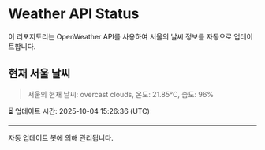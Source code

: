 
# Weather API Status

이 리포지토리는 OpenWeather API를 사용하여 서울의 날씨 정보를 자동으로 업데이트합니다.

## 현재 서울 날씨
> 서울의 현재 날씨: overcast clouds, 온도: 21.85°C, 습도: 96%

⏳ 업데이트 시간: 2025-10-04 15:26:36 (UTC)

---
자동 업데이트 봇에 의해 관리됩니다.
